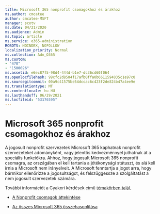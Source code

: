 ```yaml
---
title: Microsoft 365 nonprofit csomagokhoz és árakhoz
ms.author: cmcatee
author: cmcatee-MSFT
manager: scotv
ms.date: 04/21/2020
ms.audience: Admin
ms.topic: article
ms.service: o365-administration
ROBOTS: NOINDEX, NOFOLLOW
localization_priority: Normal
ms.collection: Adm_O365
ms.custom:
- "478"
- "1500026"
ms.assetid: e6ec87f5-98d4-444d-b1e7-dc36cd60f064
ms.openlocfilehash: 99cfc2d8504f17afb0ffa0b6611594035c1e97c0
ms.sourcegitcommit: 00a9c41575be54dccac6c423f2de824b47a4ee9e
ms.translationtype: MT
ms.contentlocale: hu-HU
ms.lasthandoff: 06/29/2021
ms.locfileid: "53176595"
---
```

# <a name="microsoft-365-for-nonprofit-plans-and-pricing"></a>Microsoft 365 nonprofit csomagokhoz és árakhoz

A jogosult nonprofit szervezetek Microsoft 365 kaphatnak nonprofit szervezeteket adományként, vagy jelentős kedvezménnyel juthatnak át a speciális funkciókra. Ahhoz, hogy jogosult Microsoft 365 nonprofit csomagra, [](https://go.microsoft.com/fwlink/p/?LinkID=330253) az országában el kell tartania a jótékonysági státuszt, és alá kell írnia a Microsoft nem irányelveit. A Microsoft fenntartja a jogot arra, hogy bármikor ellenőrizze a jogosultságot, és felszüggessze a szolgáltatást a nem jogosult szervezetek számára.
  
További információt a Gyakori kérdések című [témakörben talál.](https://products.office.com/nonprofit/office-365-nonprofit)
  
- [A Nonprofit csomagok áttekintése](https://products.office.com/nonprofit/office-365-nonprofit-plans-and-pricing?tab=1)

- [Az összes Microsoft 365 összehasonlítása](https://products.office.com/business/compare-more-office-365-for-business-plans)